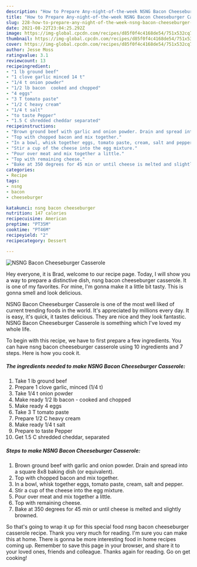 ```yaml
---
description: "How to Prepare Any-night-of-the-week NSNG Bacon Cheeseburger Casserole"
title: "How to Prepare Any-night-of-the-week NSNG Bacon Cheeseburger Casserole"
slug: 228-how-to-prepare-any-night-of-the-week-nsng-bacon-cheeseburger-casserole
date: 2021-08-22T23:04:25.292Z
image: https://img-global.cpcdn.com/recipes/d85f0f4c4168de54/751x532cq70/nsng-bacon-cheeseburger-casserole-recipe-main-photo.jpg
thumbnail: https://img-global.cpcdn.com/recipes/d85f0f4c4168de54/751x532cq70/nsng-bacon-cheeseburger-casserole-recipe-main-photo.jpg
cover: https://img-global.cpcdn.com/recipes/d85f0f4c4168de54/751x532cq70/nsng-bacon-cheeseburger-casserole-recipe-main-photo.jpg
author: Jesse Moss
ratingvalue: 3.1
reviewcount: 13
recipeingredient:
- "1 lb ground beef"
- "1 clove garlic minced 14 t"
- "1/4 t onion powder"
- "1/2 lb bacon  cooked and chopped"
- "4 eggs"
- "3 T tomato paste"
- "1/2 C heavy cream"
- "1/4 t salt"
- "to taste Pepper"
- "1.5 C shredded cheddar separated"
recipeinstructions:
- "Brown ground beef with garlic and onion powder. Drain and spread into a square 8x8 baking dish (or equivalent)."
- "Top with chopped bacon and mix together."
- "In a bowl, whisk together eggs, tomato paste, cream, salt and pepper."
- "Stir a cup of the cheese into the egg mixture."
- "Pour over meat and mix together a little."
- "Top with remaining cheese."
- "Bake at 350 degrees for 45 min or until cheese is melted and slightly browned."
categories:
- Recipe
tags:
- nsng
- bacon
- cheeseburger

katakunci: nsng bacon cheeseburger 
nutrition: 147 calories
recipecuisine: American
preptime: "PT35M"
cooktime: "PT46M"
recipeyield: "2"
recipecategory: Dessert

---
```



![NSNG Bacon Cheeseburger Casserole](https://img-global.cpcdn.com/recipes/d85f0f4c4168de54/751x532cq70/nsng-bacon-cheeseburger-casserole-recipe-main-photo.jpg)

Hey everyone, it is Brad, welcome to our recipe page. Today, I will show you a way to prepare a distinctive dish, nsng bacon cheeseburger casserole. It is one of my favorites. For mine, I'm gonna make it a little bit tasty. This is gonna smell and look delicious.

NSNG Bacon Cheeseburger Casserole is one of the most well liked of current trending foods in the world. It's appreciated by millions every day. It is easy, it's quick, it tastes delicious. They are nice and they look fantastic. NSNG Bacon Cheeseburger Casserole is something which I've loved my whole life.




To begin with this recipe, we have to first prepare a few ingredients. You can have nsng bacon cheeseburger casserole using 10 ingredients and 7 steps. Here is how you cook it.

<!--inarticleads1-->

##### The ingredients needed to make NSNG Bacon Cheeseburger Casserole:

1. Take 1 lb ground beef
1. Prepare 1 clove garlic, minced (1/4 t)
1. Take 1/4 t onion powder
1. Make ready 1/2 lb bacon - cooked and chopped
1. Make ready 4 eggs
1. Take 3 T tomato paste
1. Prepare 1/2 C heavy cream
1. Make ready 1/4 t salt
1. Prepare to taste Pepper
1. Get 1.5 C shredded cheddar, separated




<!--inarticleads2-->

##### Steps to make NSNG Bacon Cheeseburger Casserole:

1. Brown ground beef with garlic and onion powder. Drain and spread into a square 8x8 baking dish (or equivalent).
1. Top with chopped bacon and mix together.
1. In a bowl, whisk together eggs, tomato paste, cream, salt and pepper.
1. Stir a cup of the cheese into the egg mixture.
1. Pour over meat and mix together a little.
1. Top with remaining cheese.
1. Bake at 350 degrees for 45 min or until cheese is melted and slightly browned.




So that's going to wrap it up for this special food nsng bacon cheeseburger casserole recipe. Thank you very much for reading. I'm sure you can make this at home. There is gonna be more interesting food in home recipes coming up. Remember to save this page in your browser, and share it to your loved ones, friends and colleague. Thanks again for reading. Go on get cooking!
